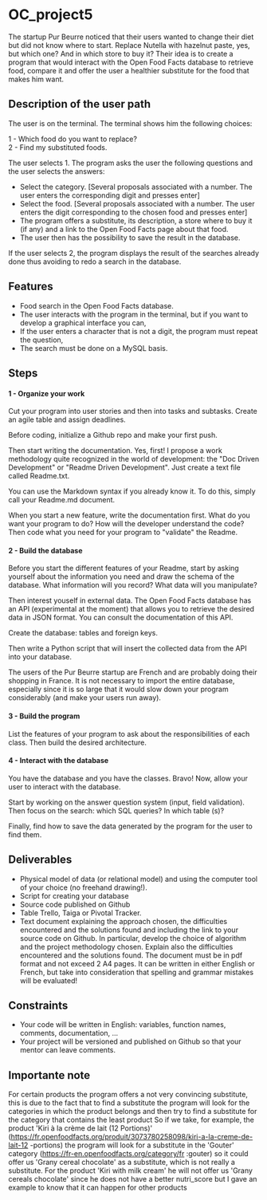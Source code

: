 # OC_project5


The startup Pur Beurre noticed that their users wanted to change their diet but did not know where to start. Replace Nutella with hazelnut paste, yes, but which one? And in which store to buy it? Their idea is to create a program that would interact with the Open Food Facts database to retrieve food, compare it and offer the user a healthier substitute for the food that makes him want.


## Description of the user path
The user is on the terminal. The terminal shows him the following choices:

1 - Which food do you want to replace?<br/>
2 - Find my substituted foods.

The user selects 1. The program asks the user the following questions and the user selects the answers:

  - Select the category. [Several proposals associated with a number. The user enters the corresponding digit and presses enter]<br/>
  - Select the food. [Several proposals associated with a number. The user enters the digit corresponding to the chosen food and presses      enter]<br/>
  - The program offers a substitute, its description, a store where to buy it (if any) and a link to the Open Food Facts page about that food.<br/>
  - The user then has the possibility to save the result in the database.
  
If the user selects 2, the program displays the result of the searches already done thus avoiding to redo a search in the database.

## Features

- Food search in the Open Food Facts database.
- The user interacts with the program in the terminal, but if you want to develop a graphical interface you can,
- If the user enters a character that is not a digit, the program must repeat the question,
- The search must be done on a MySQL basis.


## Steps
#### 1 - Organize your work

Cut your program into user stories and then into tasks and subtasks. Create an agile table and assign deadlines.

Before coding, initialize a Github repo and make your first push.

Then start writing the documentation. Yes, first! I propose a work methodology quite recognized in the world of development: the "Doc Driven Development" or "Readme Driven Development". Just create a text file called Readme.txt.

<aside data-claire-semantic = "information">
You can use the Markdown syntax if you already know it. To do this, simply call your Readme.md document.


When you start a new feature, write the documentation first. What do you want your program to do? How will the developer understand the code? Then code what you need for your program to "validate" the Readme.


#### 2 - Build the database
Before you start the different features of your Readme, start by asking yourself about the information you need and draw the schema of the database. What information will you record? What data will you manipulate?

Then interest youself in external data. The Open Food Facts database has an API (experimental at the moment) that allows you to retrieve the desired data in JSON format. You can consult the documentation of this API.

Create the database: tables and foreign keys.

Then write a Python script that will insert the collected data from the API into your database.

<aside data-claire-semantic = "warning">
The users of the Pur Beurre startup are French and are probably doing their shopping in France. It is not necessary to import the entire database, especially since it is so large that it would slow down your program considerably (and make your users run away).



#### 3 - Build the program
List the features of your program to ask about the responsibilities of each class. Then build the desired architecture.

#### 4 - Interact with the database
You have the database and you have the classes. Bravo! Now, allow your user to interact with the database.

Start by working on the answer question system (input, field validation). Then focus on the search: which SQL queries? In which table (s)?

Finally, find how to save the data generated by the program for the user to find them.


## Deliverables
- Physical model of data (or relational model) and using the computer tool of your choice (no freehand drawing!).
- Script for creating your database
- Source code published on Github
- Table Trello, Taiga or Pivotal Tracker.
- Text document explaining the approach chosen, the difficulties encountered and the solutions found and including the link to your source code on Github. In particular, develop the choice of algorithm and the project methodology chosen. Explain also the difficulties encountered and the solutions found. The document must be in pdf format and not exceed 2 A4 pages. It can be written in either English or French, but take into consideration that spelling and grammar mistakes will be evaluated!
## Constraints
- Your code will be written in English: variables, function names, comments, documentation, ...
- Your project will be versioned and published on Github so that your mentor can leave comments.
## Importante note

For certain products the program offers a not very convincing substitute, this is due to the fact that to find a substitute the program will look for the categories in which the product belongs and then try to find a substitute for the category that contains the least product
So if we take, for example, the product 'Kiri à la crème de lait (12 Portions)' (https://fr.openfoodfacts.org/produit/3073780258098/kiri-a-la-creme-de-lait-12 -portions) the program will look for a substitute in the 'Gouter' category (https://fr-en.openfoodfacts.org/category/fr :gouter) so it could offer us 'Grany cereal chocolate' as a substitute, which is not really a substitute. For the product 'Kiri with milk cream' he will not offer us 'Grany cereals chocolate' since he does not have a better nutri_score but I gave an example to know that it can happen for other products
